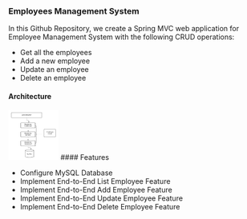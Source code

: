 ### Employees Management System

In this Github Repository, we create a Spring MVC web application for Employee Management System with the following CRUD operations:
- Get all the employees
- Add a new employee
- Update an employee
- Delete an employee

#### Architecture
<img src="diagram.png" alt="diagram" height="100" width="100"/>
#### Features 

- Configure MySQL Database
- Implement End-to-End List Employee Feature
- Implement End-to-End Add Employee Feature
- Implement End-to-End Update Employee Feature
- Implement End-to-End Delete Employee Feature
